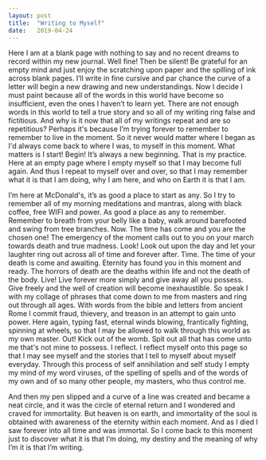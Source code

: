 ```yaml
---
layout: post
title:  "Writing to Myself"
date:   2019-04-24
---
```


Here I am at a blank page with nothing to say and no recent dreams to record within my new journal. Well fine! Then be silent! Be grateful for an empty mind and just enjoy the scratching upon paper and the spilling of ink across blank pages. I’ll write in fine cursive and par chance the curve of a letter will begin a new drawing and new understandings. Now I decide I must paint because all of the words in this world have become so insufficient, even the ones I haven’t to learn yet. There are not enough words in this world to tell a true story and so all of my writing ring false and fictitious. And why is it now that all of my writings repeat and are so repetitious? Perhaps it's because I’m trying forever to remember to remember to live in the moment. So it never would matter where I began as I'd always come back to where I was, to myself in this moment. What matters is I start! Begin! It’s always a new beginning. That is my practice. Here at an empty page where I empty myself so that I may become full again. And thus I repeat to myself over and over, so that I may remember what it is that I am doing, why I am here, and who on Earth it is that I am.

I’m here at McDonald's, it’s as good a place to start as any. So I try to remember all of my morning meditations and mantras, along with black coffee, free WIFI and power. As good a place as any to remember. Remember to breath from your belly like a baby, walk around barefooted and swing from tree branches. Now. The time has come and you are the chosen one! The emergency of the moment calls out to you on your march towards death and true madness. Look! Look out upon the day and let your laughter ring out across all of time and forever after. Time. The time of your death is come and awaiting. Eternity has found you in this moment and ready. The horrors of death are the deaths within life and not the death of the body. Live! Live forever more simply and give away all you possess. Give freely and the well of creation will become inexhaustible. So speak I with my collage of phrases that come down to me from masters and ring out through all ages. With words from the bible and letters from ancient Rome I commit fraud, thievery, and treason in an attempt to gain unto power. Here again, typing fast, eternal winds blowing, frantically fighting, spinning at wheels, so that I may be allowed to walk through this world as my own master. Out! Kick out of the womb. Spit out all that has come unto me that's not mine to possess. I reflect. I reflect myself onto this page so that I may see myself and the stories that I tell to myself about myself everyday. Through this process of self annihilation and self study I empty my mind of my word viruses, of the spelling of spells and of the words of my own and of so many other people, my masters, who thus control me.

And then my pen slipped and a curve of a line was created and became a neat circle, and it was the circle of eternal return and I wondered and craved for immortality. But heaven is on earth, and immortality of the soul is obtained with awareness of the eternity within each moment. And as I died I saw forever into all time and was immortal. So I come back to this moment just to discover what it is that I’m doing, my destiny and the meaning of why I’m it is that I’m writing.
